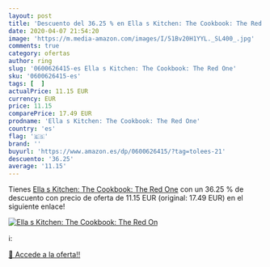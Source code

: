 ```yaml
---
layout: post
title: 'Descuento del 36.25 % en Ella s Kitchen: The Cookbook: The Red On'
date: 2020-04-07 21:54:20
image: 'https://m.media-amazon.com/images/I/51Bv20H1YYL._SL400_.jpg'
comments: true
category: ofertas
author: ring
slug: '0600626415-es Ella s Kitchen: The Cookbook: The Red One'
sku: '0600626415-es'
tags: [  ]
actualPrice: 11.15 EUR
currency: EUR
price: 11.15
comparePrice: 17.49 EUR
prodname: 'Ella s Kitchen: The Cookbook: The Red One'
country: 'es'
flag: '🇪🇸'
brand: ''
buyurl: 'https://www.amazon.es/dp/0600626415/?tag=tolees-21'
descuento: '36.25'
average: '11.15'
---
```


Tienes [Ella s Kitchen: The Cookbook: The Red One](https://www.amazon.es/dp/0600626415/?tag=tolees-21) con un 36.25 % de descuento con precio de oferta de 11.15 EUR (original: 17.49 EUR) en el siguiente enlace!

[![Ella s Kitchen: The Cookbook: The Red On](https://m.media-amazon.com/images/I/51Bv20H1YYL._SL400_.jpg)](https://www.amazon.es/dp/0600626415/?tag=tolees-21)

ℹ️:


[🛒 Accede a la oferta!!](https://www.amazon.es/dp/0600626415/?tag=tolees-21)
